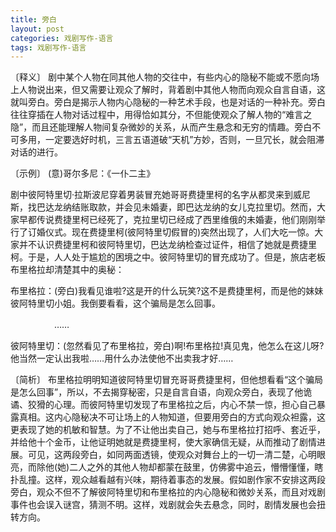 ```yaml
---
title: 旁白
layout: post
categories: 戏剧写作-语言
tags: 戏剧写作-语言
---
```


〔释义〕 剧中某个人物在同其他人物的交往中，有些内心的隐秘不能或不愿向场上人物说出来，但又需要让观众了解时，背着剧中其他人物而向观众自言自语，这就叫旁白。旁白是揭示人物内心隐秘的一种艺术手段，也是对话的一种补充。旁白往往穿插在人物对话过程中，用得恰如其分，不但能使观众了解人物的“难言之隐”，而且还能理解人物间复杂微妙的关系，从而产生悬念和无穷的情趣。旁白不可多用，一定要选好时机，三言五语道破“天机”方妙，否则，一旦冗长，就会阻滞对话的进行。

〔示例〕 (意)哥尔多尼：《一仆二主》

剧中彼阿特里切·拉斯波尼穿着男装冒充她哥哥费捷里柯的名字从都灵来到威尼斯，找巴达龙纳结账取款，并会见未婚妻，即巴达龙纳的女儿克拉里切。然而，大家早都传说费捷里柯已经死了，克拉里切已经成了西里维俄的未婚妻，他们刚刚举行了订婚仪式。现在费捷里柯(彼阿特里切假冒的)突然出现了，人们大吃一惊。大家并不认识费捷里柯和彼阿特里切，巴达龙纳检查过证件，相信了她就是费捷里柯。于是，人人处于尴尬的困境之中。彼阿特里切的冒充成功了。但是，旅店老板布里格拉却清楚其中的奥秘：

布里格拉：(旁白)我看见谁啦?这是开的什么玩笑?这不是费捷里柯，而是他的妹妹彼阿特里切小姐。我倒要看看，这个骗局是怎么回事。

　　　　　……

彼阿特里切：(忽然看见了布里格拉，旁白)啊!布里格拉!真见鬼，他怎么在这儿呀?他当然一定认出我啦……用什么办法使他不出卖我才好……

〔简析〕 布里格拉明明知道彼阿特里切冒充哥哥费捷里柯，但他想看看“这个骗局是怎么回事”，所以，不去揭穿秘密，只是自言自语，向观众旁白，表现了他诡谲、狡猾的心理。而彼阿特里切发现了布里格拉之后，内心不禁一惊，担心自己暴露真相。这内心隐秘决不可让场上的人物知道，但要用旁白的方式向观众袒露，这更表现了她的机敏和智慧。为了不让他出卖自己，她与布里格拉打招呼、套近乎，并给他十个金币，让他证明她就是费捷里柯，使大家确信无疑，从而推动了剧情进展。可见，这两段旁白，如同两面透镜，使观众对舞台上的一切一清二楚，心明眼亮，而除他(她)二人之外的其他人物却都蒙在鼓里，仿佛雾中追云，懵懵懂懂，瞎扑乱撞。这样，观众越看越有兴味，期待着事态的发展。假如剧作家不安排这两段旁白，观众不但不了解彼阿特里切和布里格拉的内心隐秘和微妙关系，而且对戏剧事件也会误入谜宫，猜测不明。这样，戏剧就会失去悬念，同时，剧情发展也会扭转方向。 